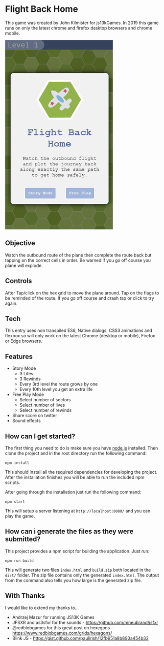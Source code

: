 # Flight Back Home
This game was created by John Kilmister for js13kGames. In 2019 this game runs on only the latest chrome and firefox desktop browsers and chrome mobile.

![Alt text](/media/screen.png?raw=true "Optional Title")

## Objective
Watch the outbound route of the plane then complete the route back but tapping on the correct cells in order. Be warned if you go off course you plane will explode.

## Controls 
After Tap/click on the hex grid to move the plane around. Tap on the flags to be reminded of the route. If you go off course and crash tap or click to try again.

## Tech 
This entry uses non transpiled ES6, Native dialogs, CSS3 animations and flexbox so will only work on the latest Chrome (desktop or mobile), Firefox or Edge browsers.

## Features
* Story Mode
    * 3 Lifes 
    * 3 Rewinds
    * Every 3rd level the route grows by one
    * Every 10th level you get an extra life
* Free Play Mode
    * Select number of sectors
    * Select number of lives
    * Select number of rewinds
* Share score on twitter
* Sound effects  
   
## How can I get started?

The first thing you need to do is make sure you have [node.js](https://nodejs.org/en/download/current/) installed. Then clone the project and in the root directory run the following command:

```
npm install
```

This should install all the required dependencies for developing the project. After the installation finishes you will be able to run the included npm scripts.

After going through the installation just run the following command:

```
npm start
```

This will setup a server listening at `http://localhost:8080/` and you can play the game.

## How can i generate the files as they were submitted?

This project provides a npm script for building the application. Just run:
```
npm run build
```

This will generate two files `index.html` and `build.zip` both located in the `dist/` folder. The zip file contains only the generated `index.html`. The output from the command also tells you how large is the generated zip file.

## With Thanks
I would like to extend my thanks to...

* Andrzej Mazur for running JS13K Games
* JFSXR and as3sfxr for the sounds - https://github.com/mneubrand/jsfxr
* @redblobgames for this great post on hexegons - https://www.redblobgames.com/grids/hexagons/
* Blink JS - https://gist.github.com/paulirish/12fb951a8b893a454b32

